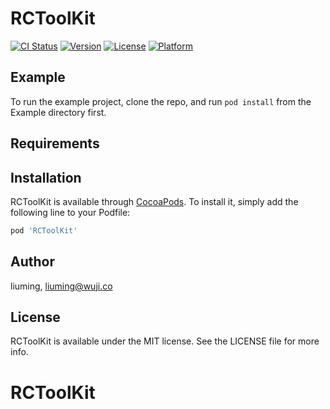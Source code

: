 # RCToolKit

[![CI Status](https://img.shields.io/travis/liuming/RCToolKit.svg?style=flat)](https://travis-ci.org/liuming/RCToolKit)
[![Version](https://img.shields.io/cocoapods/v/RCToolKit.svg?style=flat)](https://cocoapods.org/pods/RCToolKit)
[![License](https://img.shields.io/cocoapods/l/RCToolKit.svg?style=flat)](https://cocoapods.org/pods/RCToolKit)
[![Platform](https://img.shields.io/cocoapods/p/RCToolKit.svg?style=flat)](https://cocoapods.org/pods/RCToolKit)

## Example

To run the example project, clone the repo, and run `pod install` from the Example directory first.

## Requirements

## Installation

RCToolKit is available through [CocoaPods](https://cocoapods.org). To install
it, simply add the following line to your Podfile:

```ruby
pod 'RCToolKit'
```

## Author

liuming, liuming@wuji.co

## License

RCToolKit is available under the MIT license. See the LICENSE file for more info.
# RCToolKit
